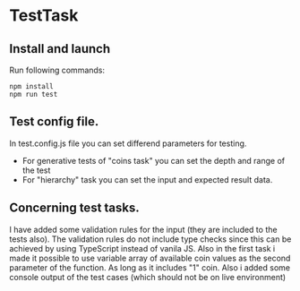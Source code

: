 # TestTask

## Install and launch
Run following commands:
```
npm install
npm run test
```

## Test config file.
In test.config.js file you can set differend parameters for testing.
* For generative tests of "coins task" you can set the depth and range of the test
* For "hierarchy" task you can set the input and expected result data.

## Concerning test tasks.
I have added some validation rules for the input (they are included to the tests also). The validation rules do not include type checks since this can be achieved by using TypeScript instead of vanila JS. Also in the first task i made it possible to use variable array of available coin values as the second parameter of the function. As long as it includes "1" coin. Also i added some console output of the test cases (which should not be on live environment)
